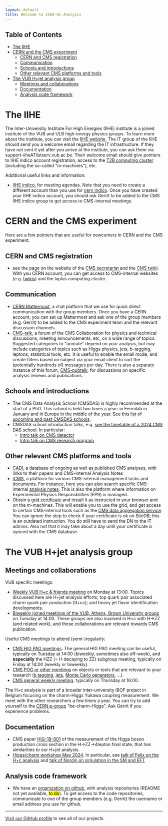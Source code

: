 ```yaml
---
layout: default
title: Welcome to IIHE-Hc-Analysis
---
```


## Table of Contents
- [The IIHE](#the-iihe)
- [CERN and the CMS experiment](#cern-and-the-cms-experiment)
  - [CERN and CMS registration](#cern-and-cms-registration)
  - [Communication](#communication)
  - [Schools and introductions](#schools-and-introductions)
  - [Other relevant CMS platforms and tools](#other-relevant-cms-platforms-and-tools)
- [The VUB H+jet analysis group](#the-vub-h-jet-analysis-group)
  - [Meetings and collaborations](#meetings-and-collaborations)
  - [Documentation](#documentation)
  - [Analysis code framework](#analysis-code-framework)


<!--
*Current group members:*
#- PhD students: Felix Heyen, Nordin Breugelmans, Saranya Nandakumar, Chirayu Gupta
#- Master student: Stef Duponcheel
#- Postdoc: Gerrit Van Onsem
#- Professors: Michael Tytgat, Jorgen D'Hondt
-->

# **The IIHE**

The Inter-University Institute For High Energies (IIHE) institute is a joined institute of the VUB and ULB high-energy physics groups. To learn more about the institute, you can visit the [IIHE website](https://iihe.ac.be/). 
The IT group of the IIHE should send you a welcome email regarding the IT infrastructure. If they have not sent it yet after you arrive at the institute, you can ask them via support-iiheATlistserv.vub.ac.be. Their welcome email should give pointers to IIHE indico account registration, access to the [T2B computing cluster](https://t2bwiki.iihe.ac.be/First_access_to_t2b) (including the so-called "m-machines"), etc. 

Additional useful links and information:
- [IIHE indico](https://indico.iihe.ac.be/), for meeting agendas. Note that you need to create a different account than you use for [cern indico](https://indico.cern.ch/category/6803/). Once you have created your IIHE indico account, you should ask Gerrit to be added to the CMS IIHE indico group to get access to CMS-internal meetings.


# **CERN and the CMS experiment**

Here are a few pointers that are useful for newcomers in CERN and the CMS experiment.

## CERN and CMS registration
- see the page on the website of the [CMS secretariat](https://cms-secretariat.web.cern.ch/cms-registration-and-computing-account#) and the [CMS twiki]([https://twiki.cern.ch/twiki/bin/view/CMSPublic/WorkBookGetAccount). With you CERN account, you can get access to CMS-internal websites (e.g. [twikis](https://twiki.cern.ch/twiki/bin/viewauth/CMS)) and the lxplus computing cluster. 

## Communication
- [CERN Mattermost](https://mattermost.web.cern.ch), a chat platform that we use for quick direct communication with the group members. Once you have a CERN account, you can set up Mattermost and ask one of the group members (e.g. Gerrit) to be added to the CMS experiment team and the relevant discussion channels.
- [CMS-talk](https://cms-talk.web.cern.ch/), a forum of the CMS Collaboration for physics and technical discussions, meeting announcements, etc, on a wide range of topics. Suggested categories to "unmute" depend on your analysis, but may include categories of topics such as Higgs physics, jets, b-tagging, leptons, statistical tools, etc. It is useful to enable the email mode, and create filters based on subject via your email client to sort the (potentially hundreds of) messages per day. There is also a separate instance of this forum, [CMS-pubtalk](https://cms-pub-talk.web.cern.ch/), for discussions on specific analysis reviews and publications.

## Schools and introductions
- The CMS Data Analysis School (CMSDAS) is highly recommended at the start of a PhD. This school is held two times a year: in Fermilab in January and in Europe in the middle of the year. See this [list of upcoming and past CMSDAS schools](https://twiki.cern.ch/twiki/bin/view/CMS/CMSschoolsCommittee).
- CMSDAS school introduction talks, e.g. [see the timetable of a 2024 CMS DAS school](https://indico.cern.ch/event/1388937/overview). In particular:
  - [Intro talk on CMS detector](https://indico.cern.ch/event/1388937/timetable/#3-plenary-talk-cms-detector)
  - [Intro talk on CMS research program](https://indico.cern.ch/event/1388937/timetable/#4-plenary-talk-cms-physics-pro)

## Other relevant CMS platforms and tools
- [CADI](https://cms.cern.ch/iCMS/analysisadmin/cadilines), a database of ongoing as well as published CMS analyses, with links to their papers and CMS-internal Analysis Notes
- [iCMS](https://icms.cern.ch/tools/), a platform for various CMS-internal management tasks and documents. For instance, here you can also search specific CMS-internal [analysis notes](https://icms.cern.ch/tools/publications/notes/entries/AN/). This is also the platform where information on Experimental Physics Responsbilities (EPR) is managed.
- Obtain a [grid certificate](https://t2bwiki.iihe.ac.be/Getting_a_certificate_for_the_T2) and install it as instructed in your browser and on the m-machines. This will enable you to use the grid, and get access to certain CMS-internal tools such as the [CMS data aggregation service](https://cmsweb.cern.ch/das/). You can ignore the step to check if your certificate is ok on SiteDB; this is an outdated instruction. You do still have to send the DN to the IT admins. Also not that it may take about a day until your certificate is synced with the CMS database.    

# **The VUB H+jet analysis group**

## Meetings and collaborations
VUB specific meetings:
- [Weekly VUB H+c & friends meeting](https://indico.iihe.ac.be/category/1/search?q=H%2Bc) on Monday at 13:00. Topics discussed here are H+jet analysis efforts; top quark pair associated charm quark pair production (tt+cc); and heavy jet flavor identification developments.
- [Biweekly joined meetings of the VUB, Athens, Brown University groups](https://indico.cern.ch/category/7320/search?q=H%2Bc+with+H-%3EZZ) on Tuesday at 14:00. These groups are also involved in H+c with H->ZZ (and related work), and these collaborations are relevant towards CMS publication.

Useful CMS meetings to attend (semi-)regularly:
- [CMS HIG PAG meetings](https://indico.cern.ch/category/26/). The general HIG PAG meeting can be useful, typically on Tuesday at 14:00 (biweekly, sometimes also off-week), and **especially** the HZZ (= H decaying to ZZ) subgroup meeting, typically on Friday at 14:00 (weekly or biweekly).
- [CMS POG or other meetings](https://indico.cern.ch/category/6803/) on objects or tools that are relevant to your research ([b tagging](https://indico.cern.ch/category/1309/), [jets](https://indico.cern.ch/category/1308/), [Monte Carlo generators](https://indico.cern.ch/category/548/), ...).
- [CMS general weekly meeting](https://indico.cern.ch/category/677/), typically on Thursday at 16:00.

The H+c analysis is part of a broader inter-university iBOF project in Belgium focusing on the charm-Higgs Yukawa coupling measurement. We meet with the other researchers a few times a year. You can try to add yourself to the [CERN e-group](https://e-groups.cern.ch/e-groups/EgroupsSearch.do) "be-charm-Higgs". Ask Gerrit if you experience problems. 

## Documentation
- CMS paper [HIG-19-001](https://arxiv.org/abs/2103.04956) of the measurement of the Higgs boson production cross section in the H->ZZ->4lepton final state, that has similarities to our H+jet analysis.
- [Higgs/charm workshop May 2024](https://indico.cern.ch/event/1347445/). In particular, see [talk of Felix on the H+c analysis](https://indico.cern.ch/event/1347445/contributions/5900707/)
  and [talk of Nordin on simulation in the SM and EFT](https://indico.cern.ch/event/1347445/contributions/5857938/)

## Analysis code framework
- We have an [organization on github](https://github.com/IIHE-Hc-Analysis), with analysis repositories (README not yet available, <mark>to do</mark>). To get access to the code repositories, communicate to one of the group members (e.g. Gerrit) the username or email address you use for github.

---

[Visit our GitHub profile](https://github.com/IIHE-Hc-Analysis) to see all of our projects.

